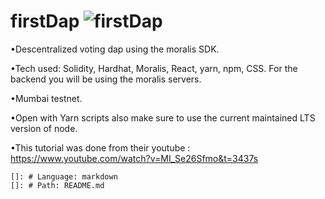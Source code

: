 # firstDap ![firstDap](https://user-images.githubusercontent.com/93333842/172237502-7e99e83b-1cba-4818-b3b6-56c3498d85e1.png)

•Descentralized voting dap using the moralis SDK. 

•Tech used: Solidity, Hardhat, Moralis, React, yarn, npm, CSS. For the backend you will be using the moralis servers.

•Mumbai testnet.

•Open with Yarn scripts also make sure to use the current maintained LTS version of node.

•This tutorial was done from their youtube : https://www.youtube.com/watch?v=MI_Se26Sfmo&t=3437s

    
    []: # Language: markdown
    []: # Path: README.md

